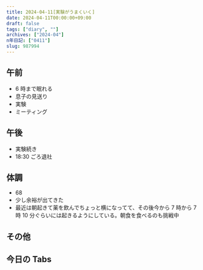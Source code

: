 ```yaml
---
title: 2024-04-11[実験がうまくいく]
date: 2024-04-11T00:00:00+09:00
draft: false
tags: ["diary", ""]
archives: ["2024-04"]
n年日記: ["0411"]
slug: 987994
---
```


## 午前

- 6 時まで眠れる
- 息子の見送り
- 実験
- ミーティング

## 午後

- 実験続き
- 18:30 ごろ退社

## 体調

- 68
- 少し余裕が出てきた
- 最近は朝起きて薬を飲んでちょっと横になってて、その後今から 7 時から 7 時 10 分ぐらいには起きるようにしている。朝食を食べるのも挑戦中

## その他

## 今日の Tabs
